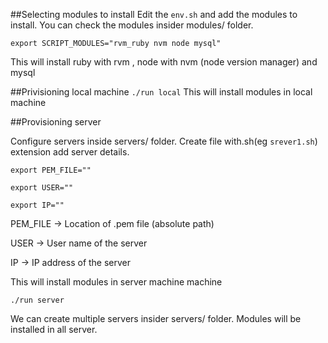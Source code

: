 ##Selecting modules to install
 Edit the ```env.sh``` and add the modules to install. You can check the modules insider modules/ folder.

```export SCRIPT_MODULES="rvm_ruby nvm node mysql"```

This will install ruby with rvm , node with nvm (node version manager) and mysql

##Privisioning local machine
``` ./run local ```
This will install modules in local machine

##Provisioning server

Configure servers inside servers/ folder.  Create file with.sh(eg ```srever1.sh```) extension add server details.

```export PEM_FILE=""```

```export USER=""```

```export IP=""```

PEM_FILE -> Location of .pem file (absolute path)

USER -> User name of the server

IP -> IP address of the server

This will install modules in server machine machine

``` ./run server ```

We can create multiple servers insider servers/ folder. Modules will be installed in all server.
